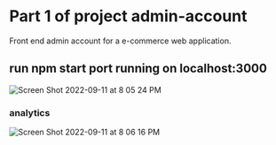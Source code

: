 # Part 1 of project admin-account
Front end admin account for a e-commerce web application.

## run npm start port running on localhost:3000


![Screen Shot 2022-09-11 at 8 05 24 PM](https://user-images.githubusercontent.com/100849803/189609784-ff4dbecf-f9b1-4d88-8e64-99b2274bb492.png)

### analytics 


![Screen Shot 2022-09-11 at 8 06 16 PM](https://user-images.githubusercontent.com/100849803/189610073-6d067bb6-bc74-4c53-9218-8fb722d2853b.png)


